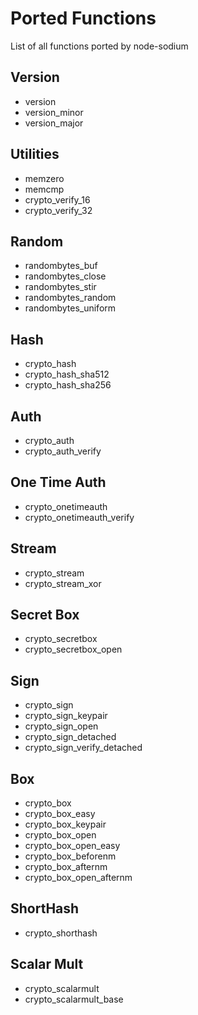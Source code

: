 
# Ported Functions

List of all functions ported by node-sodium

## Version
  * version
  * version_minor
  * version_major

## Utilities
  * memzero
  * memcmp
  * crypto_verify_16
  * crypto_verify_32

## Random 
  * randombytes_buf
  * randombytes_close
  * randombytes_stir
  * randombytes_random
  * randombytes_uniform

## Hash
  * crypto_hash
  * crypto_hash_sha512
  * crypto_hash_sha256

## Auth
  * crypto_auth
  * crypto_auth_verify

## One Time Auth
  * crypto_onetimeauth
  * crypto_onetimeauth_verify

## Stream
  * crypto_stream
  * crypto_stream_xor

## Secret Box
  * crypto_secretbox
  * crypto_secretbox_open

## Sign
  * crypto_sign
  * crypto_sign_keypair
  * crypto_sign_open
  * crypto_sign_detached
  * crypto_sign_verify_detached

## Box
  * crypto_box
  * crypto_box_easy
  * crypto_box_keypair
  * crypto_box_open
  * crypto_box_open_easy
  * crypto_box_beforenm
  * crypto_box_afternm
  * crypto_box_open_afternm

## ShortHash
  * crypto_shorthash

## Scalar Mult
  * crypto_scalarmult
  * crypto_scalarmult_base
